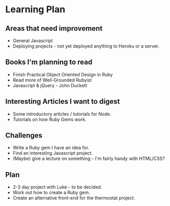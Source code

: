 Learning Plan
=============

Areas that need improvement
----------

* General Javascript
* Deploying projects - not yet deployed anything to Heroku or a server.

Books I'm planning to read
----------

* Finish Practical Object Oriented Design in Ruby
* Read more of Well-Grounded Rubyist
* Javascript & jQuery - John Duckett

Interesting Articles I want to digest
----------

* Some introductory articles / tutorials for Node.
* Tutorials on how Ruby Gems work.

Challenges
----------

* Write a Ruby gem I have an idea for.
* Find an interesting Javascript project.
* (Maybe) give a lecture on something - I'm fairly handy with HTML/CSS?

Plan
-------

* 2-3 day project with Luke - to be decided.
* Work out how to create a Ruby gem.
* Create an alternative front-end for the thermostat project.
